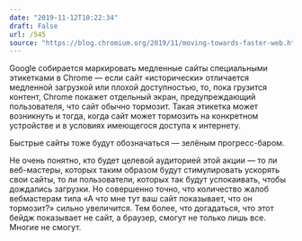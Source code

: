 ```yaml
---
date: "2019-11-12T10:22:34"
draft: False
url: /545
source: "https://blog.chromium.org/2019/11/moving-towards-faster-web.html"
---
```


Google собирается маркировать медленные сайты специальными этикетками в Chrome — если сайт «исторически» отличается медленной загрузкой или плохой доступностью, то, пока грузится контент, Chrome покажет отдельный экран, предупреждающий пользователя, что сайт обычно тормозит. Такая этикетка может возникнуть и тогда, когда сайт может тормозить на конкретном устройстве и в условиях имеющегося доступа к интернету.

Быстрые сайты тоже будут обозначаться — зелёным прогресс-баром. 

Не очень понятно, кто будет целевой аудиторией этой акции — то ли веб-мастеры, которых таким образом будут стимулировать ускорять свои сайты, то ли пользователи, которых так будут успокаивать, чтобы дождались загрузки. Но совершенно точно, что количество жалоб вебмастерам типа «А что мне тут ваш сайт показывает, что он тормозит?» сильно увеличится. Тем более, что догадаться, что этот бейдж показывает не сайт, а браузер, смогут не только лишь все. Многие не смогут.
